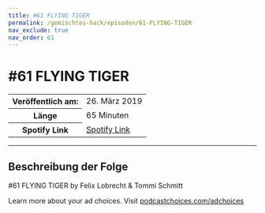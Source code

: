 ```yaml
---
title: #61 FLYING TIGER
permalink: /gemischtes-hack/episoden/61-FLYING-TIGER
nav_exclude: true
nav_order: 61
---
```


# #61 FLYING TIGER
<table class="resp-table dcf-table dcf-table-responsive dcf-table-bordered dcf-table-striped dcf-w-100%">
                    <tbody>
                        <tr>
                            <th scope="row">Veröffentlich am:</th>
                            <td data-label="Veröffentlich am:">26. März 2019</td>
                        </tr>
                        <tr>
                            <th scope="row">Länge </th>
                            <td data-label="Länge ">65 Minuten</td>
                        </tr><tr>
                                <th scope="row">Spotify Link</th>
                                <td data-label="Spotify Link"><a href="https://open.spotify.com/episode/620rbiW9IafwyFVhiatHhc">Spotify Link</a></td>
                            </tr></tbody>
                </table>

***

## Beschreibung der Folge

<div>
<p>#61 FLYING TIGER by Felix Lobrecht &amp; Tommi Schmitt</p><p> </p><p>Learn more about your ad choices. Visit <a href="https://podcastchoices.com/adchoices">podcastchoices.com/adchoices</a></p>  
</div>

